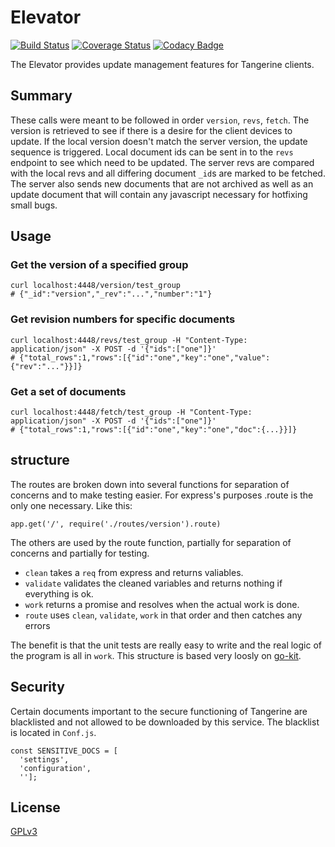 # Elevator

[![Build Status](https://travis-ci.org/fetmar/elevator.svg?branch=master)](https://travis-ci.org/fetmar/elevator)
[![Coverage Status](https://coveralls.io/repos/github/fetmar/elevator/badge.svg?branch=master)](https://coveralls.io/github/fetmar/elevator?branch=master)
[![Codacy Badge](https://api.codacy.com/project/badge/Grade/9b5bd7ee60954e5e96821fbabfbcb0cb)](https://www.codacy.com/app/fetmar/elevator?utm_source=github.com&amp;utm_medium=referral&amp;utm_content=fetmar/elevator&amp;utm_campaign=Badge_Grade)

The Elevator provides update management features for Tangerine clients.

## Summary

These calls were meant to be followed in order `version`, `revs`, `fetch`. The version is retrieved to see if there is a desire for the client devices to update. If the local version doesn't match the server version, the update sequence is triggered. Local document ids can be sent in to the `revs` endpoint to see which need to be updated. The server revs are compared with the local revs and all differing document `_id`s are marked to be fetched. The server also sends new documents that are not archived as well as an update document that will contain any javascript necessary for hotfixing small bugs.

## Usage


### Get the version of a specified group
```
curl localhost:4448/version/test_group
# {"_id":"version","_rev":"...","number":"1"}
```


### Get revision numbers for specific documents
```
curl localhost:4448/revs/test_group -H "Content-Type: application/json" -X POST -d '{"ids":["one"]}'
# {"total_rows":1,"rows":[{"id":"one","key":"one","value":{"rev":"..."}}]}
```


### Get a set of documents

```
curl localhost:4448/fetch/test_group -H "Content-Type: application/json" -X POST -d '{"ids":["one"]}'
# {"total_rows":1,"rows":[{"id":"one","key":"one","doc":{...}}]}
```

## structure

The routes are broken down into several functions for separation of concerns and to make testing easier. For express's purposes .route is the only one necessary. Like this:

```
app.get('/', require('./routes/version').route)
```

The others are used by the route function, partially for separation of concerns and partially for testing.

  * `clean` takes a `req` from express and returns valiables.
  * `validate` validates the cleaned variables and returns nothing if everything is ok.
  * `work` returns a promise and resolves when the actual work is done.
  * `route` uses `clean`, `validate`, `work` in that order and then catches any errors

The benefit is that the unit tests are really easy to write and the real logic of the program is all in `work`. This structure is based very loosly on [go-kit](https://github.com/go-kit/kit).

## Security

Certain documents important to the secure functioning of Tangerine are blacklisted and not allowed to be downloaded by this service. The blacklist is located in `Conf.js`.

```
const SENSITIVE_DOCS = [
  'settings',
  'configuration',
  ''];
```

## License

[GPLv3](LICENSE)
